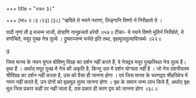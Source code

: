 +++
title = "०७० ३८"

+++
(भा० २।३।२३) (३८) "व्हयिते ते नयने नराणां, लिङ्गानि विष्णो र्न निरीक्षतो ये । 

पादौ नृणां तौ द्र मजन्म भाजौ, क्षेत्राणि नानुव्रजतो हरेयौ ॥५७॥ टीका- ये नयने विष्णो मूतिर्न निरीक्षेते, ते वर्णाचिते, मयूर पुच्छ नेत्र तुल्ये । द्रुमवज्जन्म भजेते इति तथा, वृक्षमूलतुल्यावित्यर्थः ॥२२॥ 

g 

जिस मानव के नयन युगल बोविष्णु विग्रह का दर्शन नहीं करते हैं, वे नेत्रद्वय मयूर पुच्छस्थित नेत्र तुल्य हैं। वृथा हैं । अर्थात् मयूर पुच्छ में नेत्र की अकृति है, किन्तु उस में दर्शन योग्यता नहीं है । जो नेत्र दशनीयतम श्रीविग्रह का दर्शन नहीं करता है, उस को वैसा ही जानना होगा । एवं जिस मानव के चरणद्वय श्रीहरिक्षेत्र में गमन नहीं करते हैं, उन दोनों को वृक्षमूल तुल्य जानना होगा । वृक्ष के समान जन्म लाभ किये हैं, अर्थात् वृक्ष मूल जिस प्रकार कहीं पर नहीं जाता है, उस प्रकार ही चरण द्वय को जानना होगा ॥३८॥ 
